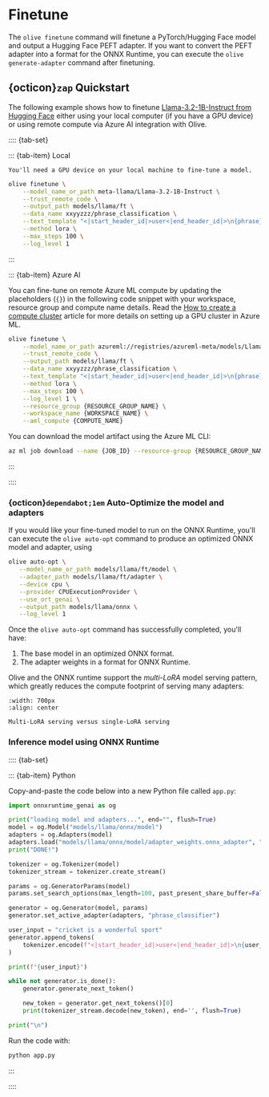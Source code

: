 # Finetune

The `olive finetune` command will finetune a PyTorch/Hugging Face model and output a Hugging Face PEFT adapter. If you want to convert the PEFT adapter into a format for the ONNX Runtime, you can execute the `olive generate-adapter` command after finetuning.

## {octicon}`zap` Quickstart

The following example shows how to finetune [Llama-3.2-1B-Instruct from Hugging Face](https://huggingface.co/meta-llama/Llama-3.2-1B-Instruct/tree/main) either using your local computer (if you have a GPU device) or using remote compute via Azure AI integration with Olive.

:::: {tab-set}

::: {tab-item} Local

```{Note}
You'll need a GPU device on your local machine to fine-tune a model.
```

```bash
olive finetune \
    --model_name_or_path meta-llama/Llama-3.2-1B-Instruct \
    --trust_remote_code \
    --output_path models/llama/ft \
    --data_name xxyyzzz/phrase_classification \
    --text_template "<|start_header_id|>user<|end_header_id|>\n{phrase}<|eot_id|><|start_header_id|>assistant<|end_header_id|>\n{tone}" \
    --method lora \
    --max_steps 100 \
    --log_level 1
```
:::

::: {tab-item} Azure AI

You can fine-tune on remote Azure ML compute by updating the placeholders (`{}`) in the following code snippet with your workspace, resource group and compute name details. Read the [How to create a compute cluster](https://learn.microsoft.com/en-us/azure/machine-learning/how-to-create-attach-compute-cluster?view=azureml-api-2&tabs=azure-studio) article for more details on setting up a GPU cluster in Azure ML.

```bash
olive finetune \
    --model_name_or_path azureml://registries/azureml-meta/models/Llama-3.2-1B/versions/2 \
    --trust_remote_code \
    --output_path models/llama/ft \
    --data_name xxyyzzz/phrase_classification \
    --text_template "<|start_header_id|>user<|end_header_id|>\n{phrase}<|eot_id|><|start_header_id|>assistant<|end_header_id|>\n{tone}" \
    --method lora \
    --max_steps 100 \
    --log_level 1 \
    --resource_group {RESOURCE_GROUP_NAME} \
    --workspace_name {WORKSPACE_NAME} \
    --aml_compute {COMPUTE_NAME}
```

You can download the model artifact using the Azure ML CLI:

```bash
az ml job download --name {JOB_ID} --resource-group {RESOURCE_GROUP_NAME} --workspace-name {WORKSPACE_NAME} --all
```
:::

::::

### {octicon}`dependabot;1em` Auto-Optimize the model and adapters

If you would like your fine-tuned model to run on the ONNX Runtime, you'll can execute the `olive auto-opt` command to produce an optimized ONNX model and adapter, using

```bash
olive auto-opt \
   --model_name_or_path models/llama/ft/model \
   --adapter_path models/llama/ft/adapter \
   --device cpu \
   --provider CPUExecutionProvider \
   --use_ort_genai \
   --output_path models/llama/onnx \
   --log_level 1
```

Once the `olive auto-opt` command has successfully completed, you'll have:

1. The base model in an optimized ONNX format.
2. The adapter weights in a format for ONNX Runtime.

Olive and the ONNX runtime support the *multi-LoRA* model serving pattern, which greatly reduces the compute footprint of serving many adapters:


```{figure} ../../images/multi-lora-diagram.png
:width: 700px
:align: center

Multi-LoRA serving versus single-LoRA serving
```

### Inference model using ONNX Runtime

:::: {tab-set}

::: {tab-item} Python

Copy-and-paste the code below into a new Python file called `app.py`:

```python
import onnxruntime_genai as og

print("loading model and adapters...", end="", flush=True)
model = og.Model("models/llama/onnx/model")
adapters = og.Adapters(model)
adapters.load("models/llama/onnx/model/adapter_weights.onnx_adapter", "phrase_classifier")
print("DONE!")

tokenizer = og.Tokenizer(model)
tokenizer_stream = tokenizer.create_stream()

params = og.GeneratorParams(model)
params.set_search_options(max_length=100, past_present_share_buffer=False)

generator = og.Generator(model, params)
generator.set_active_adapter(adapters, "phrase_classifier")

user_input = "cricket is a wonderful sport"
generator.append_tokens(
    tokenizer.encode(f"<|start_header_id|>user<|end_header_id|>\n{user_input}<|eot_id|><|start_header_id|>assistant<|end_header_id|>\n")
)

print(f"{user_input}")

while not generator.is_done():
    generator.generate_next_token()

    new_token = generator.get_next_tokens()[0]
    print(tokenizer_stream.decode(new_token), end='', flush=True)

print("\n")
```

Run the code with:

```bash
python app.py
```

:::

::::

